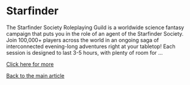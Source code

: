 # Starfinder

The Starfinder Society Roleplaying Guild is a worldwide science fantasy campaign that puts you in the role of an agent of the Starfinder Society. Join 100,000+ players across the world in an ongoing saga of interconnected evening-long adventures right at your tabletop! Each session is designed to last 3-5 hours, with plenty of room for ...

[Click here for more](https://paizo.com/starfinder/)

[Back to the main article](article.html)